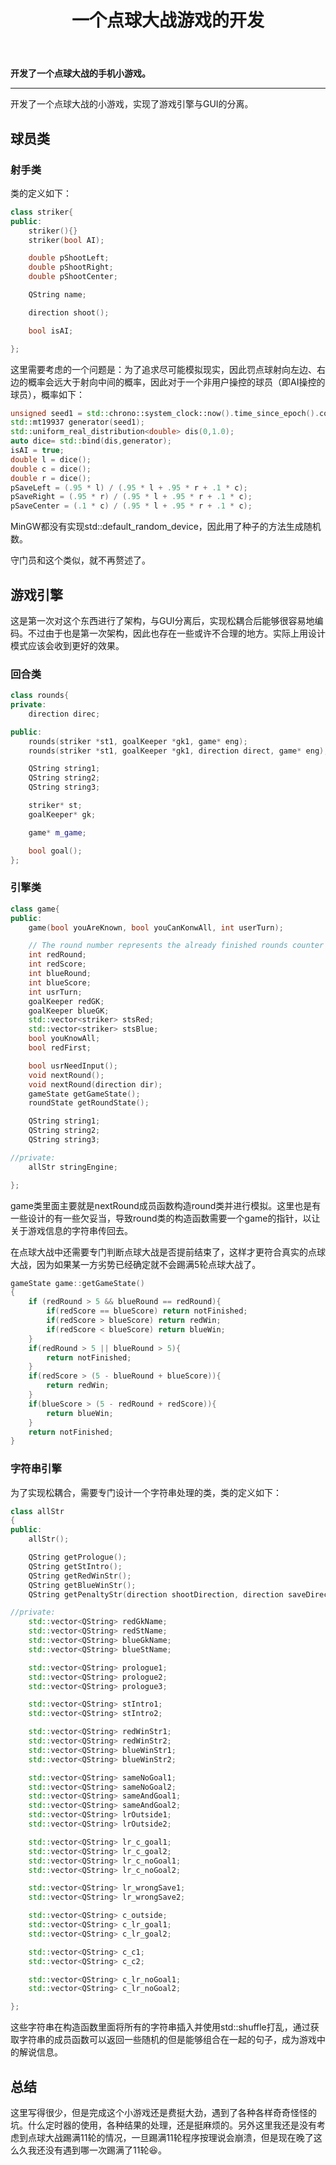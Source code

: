 ﻿---
title: 一个点球大战游戏的开发
categories:
- Programming
tags:
- 蒙特卡洛方法
- 安卓开发 
- Qt 
updated: 2018-03-24 
---
<script type="text/x-mathjax-config">
  		MathJax.Hub.Config({tex2jax: {inlineMath: [['$','$'], ['\\(','\\)']]},
  							TeX: { equationNumbers: {  autoNumber: "AMS"  },
     							   extensions: ["AMSmath.js"]}
  		});
		</script>
 <script type="text/javascript" src="https://cdn.mathjax.org/mathjax/latest/MathJax.js?config=TeX-AMS-MML_HTMLorMML"></script>
**开发了一个点球大战的手机小游戏。**

---

开发了一个点球大战的小游戏，实现了游戏引擎与GUI的分离。

## 球员类
### 射手类
类的定义如下：
```c++
class striker{
public:
    striker(){}
    striker(bool AI);

    double pShootLeft;
    double pShootRight;
    double pShootCenter;

    QString name;

    direction shoot();

    bool isAI;

};
```
这里需要考虑的一个问题是：为了追求尽可能模拟现实，因此罚点球射向左边、右边的概率会远大于射向中间的概率，因此对于一个非用户操控的球员（即AI操控的球员），概率如下：
```c++
unsigned seed1 = std::chrono::system_clock::now().time_since_epoch().count();
std::mt19937 generator(seed1);
std::uniform_real_distribution<double> dis(0,1.0);
auto dice= std::bind(dis,generator);
isAI = true;
double l = dice();
double c = dice();
double r = dice();
pSaveLeft = (.95 * l) / (.95 * l + .95 * r + .1 * c);
pSaveRight = (.95 * r) / (.95 * l + .95 * r + .1 * c);
pSaveCenter = (.1 * c) / (.95 * l + .95 * r + .1 * c);
```
MinGW都没有实现std::default_random_device，因此用了种子的方法生成随机数。
    
守门员和这个类似，就不再赘述了。

## 游戏引擎

这是第一次对这个东西进行了架构，与GUI分离后，实现松耦合后能够很容易地编码。不过由于也是第一次架构，因此也存在一些或许不合理的地方。实际上用设计模式应该会收到更好的效果。

### 回合类
```c++
class rounds{
private:
    direction direc;

public:
    rounds(striker *st1, goalKeeper *gk1, game* eng);
    rounds(striker *st1, goalKeeper *gk1, direction direct, game* eng);

    QString string1;
    QString string2;
    QString string3;

    striker* st;
    goalKeeper* gk;

    game* m_game;

    bool goal();
};
```

### 引擎类
```c++
class game{
public:
    game(bool youAreKnown, bool youCanKonwAll, int userTurn);

    // The round number represents the already finished rounds counter
    int redRound;
    int redScore;
    int blueRound;
    int blueScore;
    int usrTurn;
    goalKeeper redGK;
    goalKeeper blueGK;
    std::vector<striker> stsRed;
    std::vector<striker> stsBlue;
    bool youKnowAll;
    bool redFirst;

    bool usrNeedInput();
    void nextRound();
    void nextRound(direction dir);
    gameState getGameState();
    roundState getRoundState();

    QString string1;
    QString string2;
    QString string3;

//private:
    allStr stringEngine;

};
```
game类里面主要就是nextRound成员函数构造round类并进行模拟。这里也是有一些设计的有一些欠妥当，导致round类的构造函数需要一个game的指针，以让关于游戏信息的字符串传回去。  
  

在点球大战中还需要专门判断点球大战是否提前结束了，这样才更符合真实的点球大战，因为如果某一方劣势已经确定就不会踢满5轮点球大战了。
```c++
gameState game::getGameState()
{
    if (redRound > 5 && blueRound == redRound){
        if(redScore == blueScore) return notFinished;
        if(redScore > blueScore) return redWin;
        if(redScore < blueScore) return blueWin;
    }
    if(redRound > 5 || blueRound > 5){
        return notFinished;
    }
    if(redScore > (5 - blueRound + blueScore)){
        return redWin;
    }
    if(blueScore > (5 - redRound + redScore)){
        return blueWin;
    }
    return notFinished;
}
```


### 字符串引擎
为了实现松耦合，需要专门设计一个字符串处理的类，类的定义如下：
```c++
class allStr
{
public:
    allStr();

    QString getPrologue();
    QString getStIntro();
    QString getRedWinStr();
    QString getBlueWinStr();
    QString getPenaltyStr(direction shootDirection, direction saveDirection, bool outside, bool goal);

//private:
    std::vector<QString> redGkName;
    std::vector<QString> redStName;
    std::vector<QString> blueGkName;
    std::vector<QString> blueStName;

    std::vector<QString> prologue1;
    std::vector<QString> prologue2;
    std::vector<QString> prologue3;

    std::vector<QString> stIntro1;
    std::vector<QString> stIntro2;

    std::vector<QString> redWinStr1;
    std::vector<QString> redWinStr2;
    std::vector<QString> blueWinStr1;
    std::vector<QString> blueWinStr2;

    std::vector<QString> sameNoGoal1;
    std::vector<QString> sameNoGoal2;
    std::vector<QString> sameAndGoal1;
    std::vector<QString> sameAndGoal2;
    std::vector<QString> lrOutside1;
    std::vector<QString> lrOutside2;

    std::vector<QString> lr_c_goal1;
    std::vector<QString> lr_c_goal2;
    std::vector<QString> lr_c_noGoal1;
    std::vector<QString> lr_c_noGoal2;

    std::vector<QString> lr_wrongSave1;
    std::vector<QString> lr_wrongSave2;

    std::vector<QString> c_outside;
    std::vector<QString> c_lr_goal1;
    std::vector<QString> c_lr_goal2;

    std::vector<QString> c_c1;
    std::vector<QString> c_c2;

    std::vector<QString> c_lr_noGoal1;
    std::vector<QString> c_lr_noGoal2;

};
```
这些字符串在构造函数里面将所有的字符串插入并使用std::shuffle打乱，通过获取字符串的成员函数可以返回一些随机的但是能够组合在一起的句子，成为游戏中的解说信息。

## 总结
这里写得很少，但是完成这个小游戏还是费挺大劲，遇到了各种各样奇奇怪怪的坑。什么定时器的使用，各种结果的处理，还是挺麻烦的。另外这里我还是没有考虑到点球大战踢满11轮的情况，一旦踢满11轮程序按理说会崩溃，但是现在晚了这么久我还没有遇到哪一次踢满了11轮:satisfied:。
